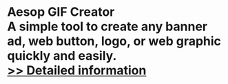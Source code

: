 # Aesop GIF Creator<br />A simple tool to create any banner ad, web button, logo, or web graphic quickly and easily.<br />[>> Detailed information](https://secure.shareit.com/shareit/product.html?productid=207447&affiliateid=200057808)